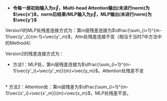 * __令每一层初始输入为$\vec{x}$，Multi-head Attention输出(未进行norm)为$\vec{x'}$，norm后结果/MLP输入为$\vec{y}$，MLP输出(未进行norm)为$\vec{y'}$__

Version1的MLP处残差连接方式为：第m层残差连接为$\dfrac{\sum_{i=1}^{m-1}\vec{y'_i}}{m-1}+\vec{y'_m}$，Attn处残差连接不变（相当于当时7中方法中的Method4）

Version2的残差连接方式为：
<br>

* 方法1：MLP处，第m层残差连接为$\dfrac{\sum_{i=1}^{m-1}\vec{y'_i}+\vec{y'_m}}{m}+\vec{y_m}$。Attention处残差不变
<br>
* 方法2：Attention处：第m层残差为$\dfrac{\sum_{i=1}^{m-1}\vec{x'_i}+\vec{x'_m}}{m}+\vec{x_m}$，MLP处残差不变。